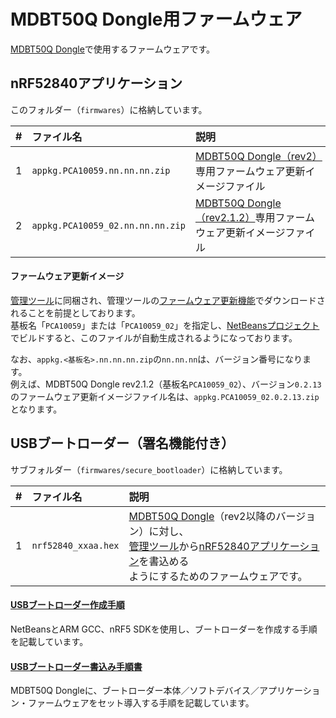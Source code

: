 # MDBT50Q Dongle用ファームウェア

[MDBT50Q Dongle](../../FIDO2Device/MDBT50Q_Dongle/README.md)で使用するファームウェアです。

## nRF52840アプリケーション

このフォルダー（`firmwares`）に格納しています。

| # |ファイル名 |説明 |
|:-:|:-|:-|
|1|`appkg.PCA10059.nn.nn.nn.zip`|[MDBT50Q Dongle（rev2）](../../FIDO2Device/MDBT50Q_Dongle/pcb_rev2/README.md)専用ファームウェア更新イメージファイル|
|2|`appkg.PCA10059_02.nn.nn.nn.zip`|[MDBT50Q Dongle（rev2.1.2）](../../FIDO2Device/MDBT50Q_Dongle/pcb_rev2_1_2/README.md)専用ファームウェア更新イメージファイル|

#### ファームウェア更新イメージ

[管理ツール](../../MaintenanceTool)に同梱され、管理ツールの[ファームウェア更新機能](../../MaintenanceTool/macOSApp/DFUFUNC.md)でダウンロードされることを前提としております。<br>
基板名「`PCA10059`」または「`PCA10059_02`」を指定し、[NetBeansプロジェクト](../../nRF52840_app/examples/diverta)でビルドすると、このファイルが自動生成されるようになっております。

なお、`appkg.<基板名>.nn.nn.nn.zip`の`nn.nn.nn`は、バージョン番号になります。<br>
例えば、MDBT50Q Dongle rev2.1.2（基板名`PCA10059_02`）、バージョン`0.2.13`のファームウェア更新イメージファイル名は、`appkg.PCA10059_02.0.2.13.zip`となります。

## USBブートローダー（署名機能付き）

サブフォルダー（`firmwares/secure_bootloader`）に格納しています。

| # |ファイル名 |説明 |
|:-:|:-|:-|
|1|`nrf52840_xxaa.hex`|[MDBT50Q Dongle](../../FIDO2Device/MDBT50Q_Dongle/README.md)（rev2以降のバージョン）に対し、<br>[管理ツール](../../MaintenanceTool)から[nRF52840アプリケーション](../../nRF52840_app/README.md)を書込める<br>ようにするためのファームウェアです。|

#### [USBブートローダー作成手順](../../nRF5_SDK_v15.3.0/examples/dfu/secure_bootloader/README.md)
NetBeansとARM GCC、nRF5 SDKを使用し、ブートローダーを作成する手順を記載しています。

#### [USBブートローダー書込み手順書](../../nRF5_SDK_v15.3.0/firmwares/secure_bootloader/MIGRATION.md)
MDBT50Q Dongleに、ブートローダー本体／ソフトデバイス／アプリケーション・ファームウェアをセット導入する手順を記載しています。
